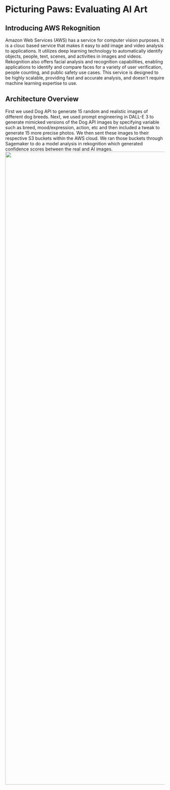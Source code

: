 # Picturing Paws: Evaluating AI Art

## Introducing AWS Rekognition
Amazon Web Services (AWS) has a service for computer vision purposes. It is a clouc based service that makes it easy to add image and video analysis to applications. It utilizes deep learning technology to automatically identify objects, people, text, scenes, and activities in images and videos. Rekognition also offers facial analysis and recognition capabilities, enabling applications to identify and compare faces for a variety of user verification, people counting, and public safety use cases. This service is designed to be highly scalable, providing fast and accurate analysis, and doesn't require machine learning expertise to use.

## Architecture Overview
First we used Dog API to generate 15 random and realistic images of different dog breeds. Next, we used prompt engineering in DALL-E 3 to generate mimicked versions of the Dog API images by specifying variable such as breed, mood/expression, action, etc and then included a tweak to generate 15 more precise photos. We then sent these images to their respective S3 buckets within the AWS cloud. We ran those buckets through Sagemaker to do a model analysis in rekognition which generated confidence scores between the real and AI images.
<img src='https://drive.google.com/uc?export=view&id=1tY4cXyk2Iea5922h3YNJAb9to9M0GSie' width='2000px'>
